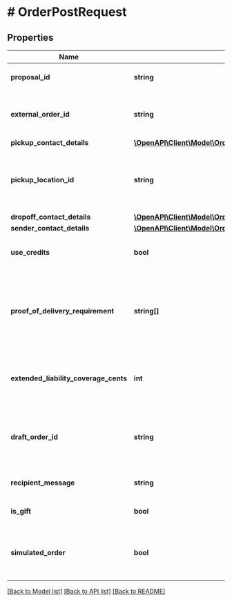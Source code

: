 # # OrderPostRequest

## Properties

Name | Type | Description | Notes
------------ | ------------- | ------------- | -------------
**proposal_id** | **string** | The proposal ID to create order from |
**external_order_id** | **string** | An external order ID (reference ID) to attach to this order | [optional] [default to '']
**pickup_contact_details** | [**\OpenAPI\Client\Model\OrderPostRequestPickupContactDetails**](OrderPostRequestPickupContactDetails.md) |  | [optional]
**pickup_location_id** | **string** | The id of an existing sender location with the sender contact details | [optional]
**dropoff_contact_details** | [**\OpenAPI\Client\Model\OrderPostRequestDropoffContactDetails**](OrderPostRequestDropoffContactDetails.md) |  | [optional]
**sender_contact_details** | [**\OpenAPI\Client\Model\OrdersPaginatedHistoryGet200ResponseResultsInnerSenderContactDetails**](OrdersPaginatedHistoryGet200ResponseResultsInnerSenderContactDetails.md) |  | [optional]
**use_credits** | **bool** | Whether to use available credits to pay for order | [default to false]
**proof_of_delivery_requirement** | **string[]** | Proof of delivery requirements for a parcel, Optional. Will override any POD passed in on the quote | [optional]
**extended_liability_coverage_cents** | **int** | The amount of extended liability coverage required for this order | [optional]
**draft_order_id** | **string** | The draft&#39;s evermile ID. Used for marking the draft as ordered. (if provided) | [optional]
**recipient_message** | **string** | Additional message for the recipient | [optional]
**is_gift** | **bool** | Whether this delivery is a gift | [optional] [default to false]
**simulated_order** | **bool** | Whether this order is a simulated order (for testing/demo purposes) | [optional] [default to false]

[[Back to Model list]](../../README.md#models) [[Back to API list]](../../README.md#endpoints) [[Back to README]](../../README.md)
